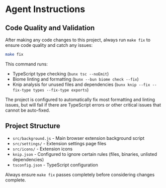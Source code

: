 # Agent Instructions

## Code Quality and Validation

After making any code changes to this project, always run `make fix` to ensure code quality and catch any issues:

```bash
make fix
```

This command runs:
- TypeScript type checking (`bunx tsc --noEmit`)
- Biome linting and formatting (`bunx --bun biome check --fix`)
- Knip analysis for unused files and dependencies (`bunx knip --fix --fix-type types --fix-type exports`)

The project is configured to automatically fix most formatting and linting issues, but will fail if there are TypeScript errors or other critical issues that cannot be auto-fixed.

## Project Structure

- `src/background.js` - Main browser extension background script
- `src/settings/` - Extension settings page files
- `src/icons/` - Extension icons
- `knip.json` - Configured to ignore certain rules (files, binaries, unlisted dependencies)
- `tsconfig.json` - TypeScript configuration

Always ensure `make fix` passes completely before considering changes complete.
